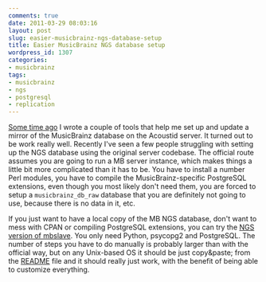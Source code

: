 ```yaml
---
comments: true
date: 2011-03-29 08:03:16
layout: post
slug: easier-musicbrainz-ngs-database-setup
title: Easier MusicBrainz NGS database setup
wordpress_id: 1307
categories:
- musicbrainz
tags:
- musicbrainz
- ngs
- postgresql
- replication
---
```


[Some time ago](/2010/10/musicbrainz-database-replication/) I wrote a couple of tools that help me set up and update a mirror of the MusicBrainz database on the Acoustid server. It turned out to be work really well. Recently I've seen a few people struggling with setting up the NGS database using the original server codebase. The official route assumes you are going to run a MB server instance, which makes things a little bit more complicated than it has to be. You have to install a number Perl modules, you have to compile the MusicBrainz-specific PostgreSQL extensions, even though you most likely don't need them, you are forced to setup a `musicbrainz_db_raw` database that you are definitely not going to use, because there is no data in it, etc.

If you just want to have a local copy of the MB NGS database, don't want to mess with CPAN or compiling PostgreSQL extensions, you can try the [NGS version of mbslave](https://github.com/lalinsky/mbslave). You only need Python, psycopg2 and PostgreSQL. The number of steps you have to do manually is probably larger than with the official way, but on any Unix-based OS it should be just copy&paste; from the [README](https://github.com/lalinsky/mbslave/blob/master/README.txt) file and it should really just work, with the benefit of being able to customize everything.
